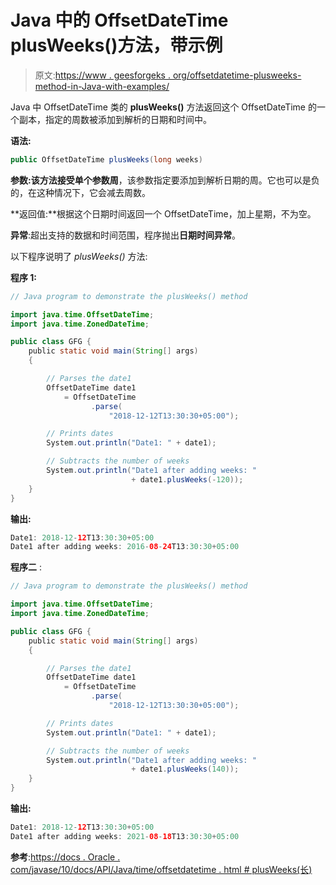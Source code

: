 # Java 中的 OffsetDateTime plusWeeks()方法，带示例

> 原文:[https://www . geesforgeks . org/offsetdatetime-plusweeks-method-in-Java-with-examples/](https://www.geeksforgeeks.org/offsetdatetime-plusweeks-method-in-java-with-examples/)

Java 中 OffsetDateTime 类的 **plusWeeks()** 方法返回这个 OffsetDateTime 的一个副本，指定的周数被添加到解析的日期和时间中。

**语法:**

```java
public OffsetDateTime plusWeeks(long weeks)

```

**参数:**该方法接受单个参数**周**，该参数指定要添加到解析日期的周。它也可以是负的，在这种情况下，它会减去周数。

**返回值:**根据这个日期时间返回一个 OffsetDateTime，加上星期，不为空。

**异常**:超出支持的数据和时间范围，程序抛出**日期时间异常**。

以下程序说明了 *plusWeeks()* 方法:

**程序 1:**

```java
// Java program to demonstrate the plusWeeks() method

import java.time.OffsetDateTime;
import java.time.ZonedDateTime;

public class GFG {
    public static void main(String[] args)
    {

        // Parses the date1
        OffsetDateTime date1
            = OffsetDateTime
                  .parse(
                      "2018-12-12T13:30:30+05:00");

        // Prints dates
        System.out.println("Date1: " + date1);

        // Subtracts the number of weeks
        System.out.println("Date1 after adding weeks: "
                           + date1.plusWeeks(-120));
    }
}
```

**输出:**

```java
Date1: 2018-12-12T13:30:30+05:00
Date1 after adding weeks: 2016-08-24T13:30:30+05:00

```

**程序二** :

```java
// Java program to demonstrate the plusWeeks() method

import java.time.OffsetDateTime;
import java.time.ZonedDateTime;

public class GFG {
    public static void main(String[] args)
    {

        // Parses the date1
        OffsetDateTime date1
            = OffsetDateTime
                  .parse(
                      "2018-12-12T13:30:30+05:00");

        // Prints dates
        System.out.println("Date1: " + date1);

        // Subtracts the number of weeks
        System.out.println("Date1 after adding weeks: "
                           + date1.plusWeeks(140));
    }
}
```

**输出:**

```java
Date1: 2018-12-12T13:30:30+05:00
Date1 after adding weeks: 2021-08-18T13:30:30+05:00

```

**参考**:[https://docs . Oracle . com/javase/10/docs/API/Java/time/offsetdatetime . html # plusWeeks(长)](https://docs.oracle.com/javase/10/docs/api/java/time/OffsetDateTime.html#plusWeeks(long))